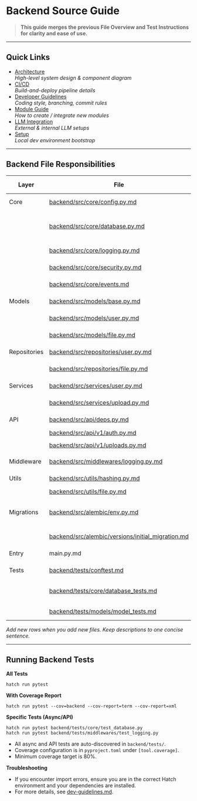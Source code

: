 <!-- docs/backend-source-guide.md  – Backend Gateway -->
# Backend Source Guide

> **This guide merges the previous File Overview and Test Instructions for clarity and ease of use.**

---

## Quick Links

- [Architecture](architecture.md)  
  *High-level system design & component diagram*
- [CI/CD](ci-cd.md)  
  *Build-and-deploy pipeline details*
- [Developer Guidelines](dev-guidelines.md)  
  *Coding style, branching, commit rules*
- [Module Guide](module-guide.md)  
  *How to create / integrate new modules*
- [LLM Integration](llm-integration.md)  
  *External & internal LLM setups*
- [Setup](setup.md)  
  *Local dev environment bootstrap*

---

## Backend File Responsibilities

| Layer        | File                        | Responsibility (1-liner)                |
|--------------|-----------------------------|-----------------------------------------|
| Core         | [backend/src/core/config.py.md](backend/src/core/config.py.md)            | Global settings singleton               |
|              | [backend/src/core/database.py.md](backend/src/core/database.py.md)          | Async SQLAlchemy engine & session factory |
|              | [backend/src/core/logging.py.md](backend/src/core/logging.py.md)           | Central logger bootstrap                |
|              | [backend/src/core/security.py.md](backend/src/core/security.py.md)          | JWT + password hashing helpers          |
|              | [backend/src/core/events.md](backend/src/core/events.md)            | Startup / shutdown hooks                |
| Models       | [backend/src/models/base.py.md](backend/src/models/base.py.md)            | Declarative base class                  |
|              | [backend/src/models/user.py.md](backend/src/models/user.py.md)            | `User` table schema                     |
|              | [backend/src/models/file.py.md](backend/src/models/file.py.md)            | `File` upload metadata table            |
| Repositories | [backend/src/repositories/user.py.md](backend/src/repositories/user.py.md)      | CRUD & queries for users                |
|              | [backend/src/repositories/file.py.md](backend/src/repositories/file.py.md)      | CRUD for uploaded files                 |
| Services     | [backend/src/services/user.py.md](backend/src/services/user.py.md)          | Registration & auth logic               |
|              | [backend/src/services/upload.py.md](backend/src/services/upload.py.md)        | File-upload workflow                    |
| API          | [backend/src/api/deps.py.md](backend/src/api/deps.py.md)               | Dependency-injection helpers            |
|              | [backend/src/api/v1/auth.py.md](backend/src/api/v1/auth.py.md)            | `/auth/*` endpoints                     |
|              | [backend/src/api/v1/uploads.py.md](backend/src/api/v1/uploads.py.md)         | `/uploads/*` endpoints                  |
| Middleware   | [backend/src/middlewares/logging.py.md](backend/src/middlewares/logging.py.md)    | Request/response logger                 |
| Utils        | [backend/src/utils/hashing.py.md](backend/src/utils/hashing.py.md)          | Thin passlib wrapper                    |
|              | [backend/src/utils/file.py.md](backend/src/utils/file.py.md)             | File-path helpers                       |
| Migrations   | [backend/src/alembic/env.py.md](backend/src/alembic/env.py.md)            | Alembic configuration for database migrations |
|              | [backend/src/alembic/versions/initial_migration.md](backend/src/alembic/versions/initial_migration.md)      | Initial schema creation                 |
| Entry        | main.py.md                   | FastAPI app entrypoint                  |
| Tests        | [backend/tests/conftest.md](backend/tests/conftest.md)         | Test fixtures and setup                 |
|              | [backend/tests/core/database_tests.md](backend/tests/core/database_tests.md) | Database connectivity and session tests |
|              | [backend/tests/models/model_tests.md](backend/tests/models/model_tests.md)    | Model CRUD and relationship tests       |

_Add new rows when you add new files. Keep descriptions to one concise sentence._

---

## Running Backend Tests

**All Tests**
```shell
hatch run pytest
```

**With Coverage Report**
```shell
hatch run pytest --cov=backend --cov-report=term --cov-report=xml
```

**Specific Tests (Async/API)**
```shell
hatch run pytest backend/tests/core/test_database.py
hatch run pytest backend/tests/middlewares/test_logging.py
```

- All async and API tests are auto-discovered in `backend/tests/`.
- Coverage configuration is in `pyproject.toml` under `[tool.coverage]`.
- Minimum coverage target is 80%.

**Troubleshooting**
- If you encounter import errors, ensure you are in the correct Hatch environment and your dependencies are installed.
- For more details, see [dev-guidelines.md](dev-guidelines.md).
